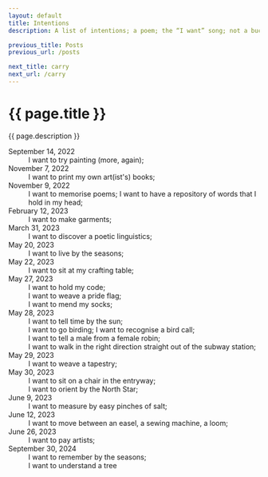 ```yaml
---
layout: default
title: Intentions
description: A list of intentions; a poem; the “I want” song; not a bucket list——

previous_title: Posts
previous_url: /posts

next_title: carry
next_url: /carry
---
```


<div class="intro">
  <h1>{{ page.title }}</h1>
  <div>
    <p>{{ page.description }}</p>
  </div>
</div>
<div class="section">
  <dl class="intentions">
    <div>
      <dt><time datetime="2022-09-14">September 14, 2022</time></dt>
      <dd>I want to try painting (more, again);</dd>
    </div>
    <div>
      <dt><time datetime="2022-11-07">November 7, 2022</time></dt>
      <dd>I want to print my own art(ist's) books;</dd>
    </div>
    <div>
      <dt><time datetime="2022-11-09">November 9, 2022</time></dt>
      <dd>I want to memorise poems; I want to have a repository of words that I hold in my head;</dd>
    </div>
    <div>
      <dt><time datetime="2023-02-12">February 12, 2023</time></dt>
      <dd>I want to make garments;</dd>
    </div>
    <div>
      <dt><time datetime="2023-03-31">March 31, 2023</time></dt>
      <dd>I want to discover a poetic linguistics;</dd>
    </div>
    <div>
      <dt><time datetime="2023-05-02">May 20, 2023</time></dt>
      <dd>I want to live by the seasons;</dd>
    </div>
    <div>
      <dt><time datetime="2023-05-22">May 22, 2023</time></dt>
      <dd>I want to sit at my crafting table;</dd>
    </div>
    <div>
      <dt><time datetime="2023-05-27">May 27, 2023</time></dt>
      <div>
        <dd>I want to hold my code;</dd>
        <dd>I want to weave a pride flag;</dd>
        <dd>I want to mend my socks;</dd>
      </div>
    </div>
    <div>
      <dt><time datetime="2023-05-28">May 28, 2023</time></dt>
      <div>
        <dd>I want to tell time by the sun;</dd>
        <dd>I want to go birding; I want to recognise a bird call;</dd>
        <dd>I want to tell a male from a female robin;</dd>
        <dd>I want to walk in the right direction straight out of the subway station;</dd>
      </div>
    </div>
    <div>
      <dt><time datetime="2023-05-29">May 29, 2023</time></dt>
      <dd>I want to weave a tapestry;</dd>
    </div>
    <div>
      <dt><time datetime="2023-05-30">May 30, 2023</time></dt>
      <div>
        <dd>I want to sit on a chair in the entryway;</dd>
        <dd>I want to orient by the North Star;</dd>
      </div>
    </div>
    <div>
      <dt><time datetime="2023-06-09">June 9, 2023</time></dt>
      <dd>I want to measure by easy pinches of salt;</dd>
    </div>
    <div>
      <dt><time datetime="2023-06-12">June 12, 2023</time></dt>
      <dd>I want to move between an easel, a sewing machine, a loom;</dd>
    </div>
    <div>
      <dt><time datetime="2023-06-26">June 26, 2023</time></dt>
      <dd>I want to pay artists;</dd>
    </div>
    <div>
      <dt><time datetime="2024-09-30">September 30, 2024</time></dt>
      <div>
        <dd>I want to remember by the seasons;</dd>
        <dd>I want to understand a tree</dd>
      </div>
    </div>
  </dl>
</div>